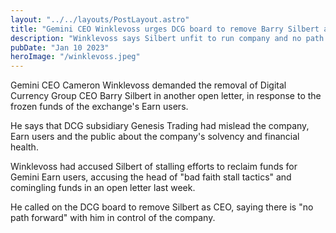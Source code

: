 ```yaml
---
layout: "../../layouts/PostLayout.astro"
title: "Gemini CEO Winklevoss urges DCG board to remove Barry Silbert as CEO"
description: "Winklevoss says Silbert unfit to run company and no path forward with him running company"
pubDate: "Jan 10 2023"
heroImage: "/winklevoss.jpeg"
---
```


Gemini CEO Cameron Winklevoss demanded the removal of Digital Currency Group CEO Barry Silbert in another open letter,  in response to the frozen funds of the exchange's Earn users.

He says that DCG subsidiary Genesis Trading had mislead the company, Earn users and the public about the company's solvency and financial health. 

Winklevoss had accused Silbert of stalling efforts to reclaim funds for Gemini Earn users, accusing the head of "bad faith stall tactics" and comingling funds in an open letter last week.

He called on the DCG board to remove Silbert as CEO, saying there is "no path forward" with him in control of the company. 
